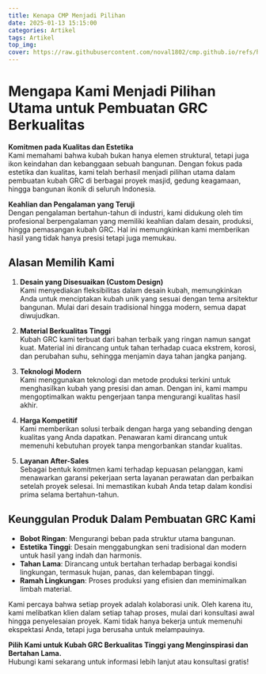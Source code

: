 ```yaml
---
title: Kenapa CMP Menjadi Pilihan
date: 2025-01-13 15:15:00
categories: Artikel
tags: Artikel
top_img:
cover: https://raw.githubusercontent.com/noval1802/cmp.github.io/refs/heads/main/asset/IMG_8972.jpg
---
```

# **Mengapa Kami Menjadi Pilihan Utama untuk Pembuatan GRC Berkualitas**

**Komitmen pada Kualitas dan Estetika**  
Kami memahami bahwa kubah bukan hanya elemen struktural, tetapi juga ikon keindahan dan kebanggaan sebuah bangunan. Dengan fokus pada estetika dan kualitas, kami telah berhasil menjadi pilihan utama dalam pembuatan kubah GRC di berbagai proyek masjid, gedung keagamaan, hingga bangunan ikonik di seluruh Indonesia.

**Keahlian dan Pengalaman yang Teruji**  
Dengan pengalaman bertahun-tahun di industri, kami didukung oleh tim profesional berpengalaman yang memiliki keahlian dalam desain, produksi, hingga pemasangan kubah GRC. Hal ini memungkinkan kami memberikan hasil yang tidak hanya presisi tetapi juga memukau.

## **Alasan Memilih Kami**

1. **Desain yang Disesuaikan (Custom Design)**  
Kami menyediakan fleksibilitas dalam desain kubah, memungkinkan Anda untuk menciptakan kubah unik yang sesuai dengan tema arsitektur bangunan. Mulai dari desain tradisional hingga modern, semua dapat diwujudkan.

2. **Material Berkualitas Tinggi**  
Kubah GRC kami terbuat dari bahan terbaik yang ringan namun sangat kuat. Material ini dirancang untuk tahan terhadap cuaca ekstrem, korosi, dan perubahan suhu, sehingga menjamin daya tahan jangka panjang.

3. **Teknologi Modern**  
Kami menggunakan teknologi dan metode produksi terkini untuk menghasilkan kubah yang presisi dan aman. Dengan ini, kami mampu mengoptimalkan waktu pengerjaan tanpa mengurangi kualitas hasil akhir.

4. **Harga Kompetitif**  
Kami memberikan solusi terbaik dengan harga yang sebanding dengan kualitas yang Anda dapatkan. Penawaran kami dirancang untuk memenuhi kebutuhan proyek tanpa mengorbankan standar kualitas.

5. **Layanan After-Sales**  
Sebagai bentuk komitmen kami terhadap kepuasan pelanggan, kami menawarkan garansi pekerjaan serta layanan perawatan dan perbaikan setelah proyek selesai. Ini memastikan kubah Anda tetap dalam kondisi prima selama bertahun-tahun.


## **Keunggulan Produk Dalam Pembuatan GRC Kami**

- **Bobot Ringan**: Mengurangi beban pada struktur utama bangunan.  
- **Estetika Tinggi**: Desain menggabungkan seni tradisional dan modern untuk hasil yang indah dan harmonis.  
- **Tahan Lama**: Dirancang untuk bertahan terhadap berbagai kondisi lingkungan, termasuk hujan, panas, dan kelembapan tinggi.  
- **Ramah Lingkungan**: Proses produksi yang efisien dan meminimalkan limbah material.  


Kami percaya bahwa setiap proyek adalah kolaborasi unik. Oleh karena itu, kami melibatkan klien dalam setiap tahap proses, mulai dari konsultasi awal hingga penyelesaian proyek. Kami tidak hanya bekerja untuk memenuhi ekspektasi Anda, tetapi juga berusaha untuk melampauinya.  

**Pilih Kami untuk Kubah GRC Berkualitas Tinggi yang Menginspirasi dan Bertahan Lama.**  
Hubungi kami sekarang untuk informasi lebih lanjut atau konsultasi gratis!  
